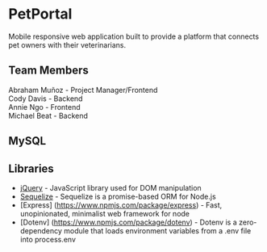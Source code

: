 # PetPortal
Mobile responsive web application built to provide a platform that connects pet owners with their veterinarians.

## Team Members
Abraham Muñoz - Project Manager/Frontend  
Cody Davis - Backend  
Annie Ngo - Frontend  
Michael Beat - Backend    

## MySQL

## Libraries
* [jQuery](https://jquery.com/) - JavaScript library used for DOM manipulation
* [Sequelize](http://docs.sequelizejs.com/) - Sequelize is a promise-based ORM for Node.js
* [Express] (https://www.npmjs.com/package/express) - Fast, unopinionated, minimalist web framework for node
* [Dotenv] (https://www.npmjs.com/package/dotenv) - Dotenv is a zero-dependency module that loads environment variables from a .env file into process.env 

